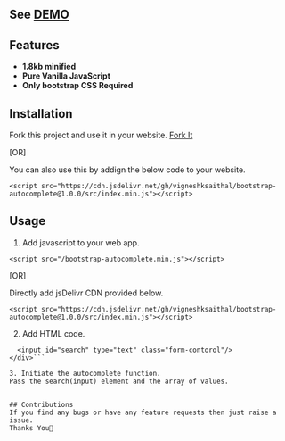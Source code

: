 ## See <a href="https://vigneshksaithal.github.io/bootstrap-autocomplete/demo">DEMO</a>
## Features
- **1.8kb minified**
- **Pure Vanilla JavaScript**
- **Only bootstrap CSS Required**

## Installation
Fork this project and use it in your website.
<a id="raw-url" href="https://github.com/vigneshksaithal/bootstrap-autocomplete">Fork It</a>

[OR]

You can also use this by addign the below code to your website.
```
<script src="https://cdn.jsdelivr.net/gh/vigneshksaithal/bootstrap-autocomplete@1.0.0/src/index.min.js"></script>
```
## Usage
1. Add javascript to your web app.
```
<script src="/bootstrap-autocomplete.min.js"></script>
```

[OR]

Directly add jsDelivr CDN provided below.
```
<script src="https://cdn.jsdelivr.net/gh/vigneshksaithal/bootstrap-autocomplete@1.0.0/src/index.min.js"></script>
```

2. Add HTML code.

```<div id="autocomplete">
  <input id="search" type="text" class="form-contorol"/>
</div>```

3. Initiate the autocomplete function.
Pass the search(input) element and the array of values.

```
<script>
  var arr = ['apple', 'mango', 'grapes'];
  var search = document.getElementById('search');
  autocomplete(search, arr);
</script>
```

## Contributions
If you find any bugs or have any feature requests then just raise a issue.
Thanks You🙏
